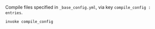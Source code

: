 Compile files specified in `_base_config.yml`, via key `compile_config : entries`.

`invoke compile_config`
